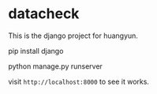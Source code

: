 # datacheck

This is the django project for huangyun.

pip install django

python manage.py runserver

visit `http://localhost:8000` to see it works.

